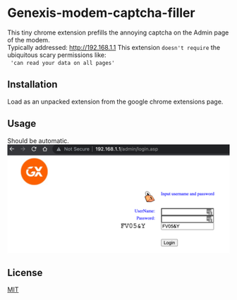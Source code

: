# Genexis-modem-captcha-filler

This tiny chrome extension prefills the annoying captcha on the Admin page of the modem.\
Typically addressed: http://192.168.1.1
This extension `doesn't require` the ubiquitous scary permissions like:\
` 'can read your data on all pages'`

## Installation

Load as an unpacked extension from the google chrome extensions page.

## Usage

Should be automatic.
![admin-page-screenshot](sample.png)



## License
[MIT](https://choosealicense.com/licenses/mit/)